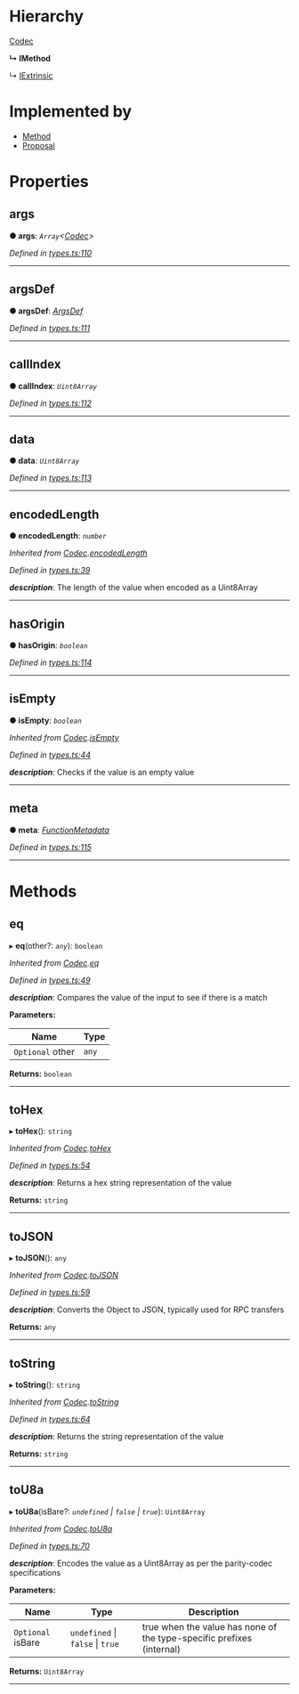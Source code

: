 

# Hierarchy

 [Codec](_types_.codec.md)

**↳ IMethod**

↳  [IExtrinsic](_types_.iextrinsic.md)

# Implemented by

* [Method](../classes/_primitive_method_.method.md)
* [Proposal](../classes/_type_proposal_.proposal.md)

# Properties

<a id="args"></a>

##  args

**● args**: *`Array`<[Codec](_types_.codec.md)>*

*Defined in [types.ts:110](https://github.com/polkadot-js/api/blob/7b04ea0/packages/types/src/types.ts#L110)*

___
<a id="argsdef"></a>

##  argsDef

**● argsDef**: *[ArgsDef](_types_.argsdef.md)*

*Defined in [types.ts:111](https://github.com/polkadot-js/api/blob/7b04ea0/packages/types/src/types.ts#L111)*

___
<a id="callindex"></a>

##  callIndex

**● callIndex**: *`Uint8Array`*

*Defined in [types.ts:112](https://github.com/polkadot-js/api/blob/7b04ea0/packages/types/src/types.ts#L112)*

___
<a id="data"></a>

##  data

**● data**: *`Uint8Array`*

*Defined in [types.ts:113](https://github.com/polkadot-js/api/blob/7b04ea0/packages/types/src/types.ts#L113)*

___
<a id="encodedlength"></a>

##  encodedLength

**● encodedLength**: *`number`*

*Inherited from [Codec](_types_.codec.md).[encodedLength](_types_.codec.md#encodedlength)*

*Defined in [types.ts:39](https://github.com/polkadot-js/api/blob/7b04ea0/packages/types/src/types.ts#L39)*

*__description__*: The length of the value when encoded as a Uint8Array

___
<a id="hasorigin"></a>

##  hasOrigin

**● hasOrigin**: *`boolean`*

*Defined in [types.ts:114](https://github.com/polkadot-js/api/blob/7b04ea0/packages/types/src/types.ts#L114)*

___
<a id="isempty"></a>

##  isEmpty

**● isEmpty**: *`boolean`*

*Inherited from [Codec](_types_.codec.md).[isEmpty](_types_.codec.md#isempty)*

*Defined in [types.ts:44](https://github.com/polkadot-js/api/blob/7b04ea0/packages/types/src/types.ts#L44)*

*__description__*: Checks if the value is an empty value

___
<a id="meta"></a>

##  meta

**● meta**: *[FunctionMetadata](../classes/_metadata_v0_modules_.functionmetadata.md)*

*Defined in [types.ts:115](https://github.com/polkadot-js/api/blob/7b04ea0/packages/types/src/types.ts#L115)*

___

# Methods

<a id="eq"></a>

##  eq

▸ **eq**(other?: *`any`*): `boolean`

*Inherited from [Codec](_types_.codec.md).[eq](_types_.codec.md#eq)*

*Defined in [types.ts:49](https://github.com/polkadot-js/api/blob/7b04ea0/packages/types/src/types.ts#L49)*

*__description__*: Compares the value of the input to see if there is a match

**Parameters:**

| Name | Type |
| ------ | ------ |
| `Optional` other | `any` |

**Returns:** `boolean`

___
<a id="tohex"></a>

##  toHex

▸ **toHex**(): `string`

*Inherited from [Codec](_types_.codec.md).[toHex](_types_.codec.md#tohex)*

*Defined in [types.ts:54](https://github.com/polkadot-js/api/blob/7b04ea0/packages/types/src/types.ts#L54)*

*__description__*: Returns a hex string representation of the value

**Returns:** `string`

___
<a id="tojson"></a>

##  toJSON

▸ **toJSON**(): `any`

*Inherited from [Codec](_types_.codec.md).[toJSON](_types_.codec.md#tojson)*

*Defined in [types.ts:59](https://github.com/polkadot-js/api/blob/7b04ea0/packages/types/src/types.ts#L59)*

*__description__*: Converts the Object to JSON, typically used for RPC transfers

**Returns:** `any`

___
<a id="tostring"></a>

##  toString

▸ **toString**(): `string`

*Inherited from [Codec](_types_.codec.md).[toString](_types_.codec.md#tostring)*

*Defined in [types.ts:64](https://github.com/polkadot-js/api/blob/7b04ea0/packages/types/src/types.ts#L64)*

*__description__*: Returns the string representation of the value

**Returns:** `string`

___
<a id="tou8a"></a>

##  toU8a

▸ **toU8a**(isBare?: *`undefined` \| `false` \| `true`*): `Uint8Array`

*Inherited from [Codec](_types_.codec.md).[toU8a](_types_.codec.md#tou8a)*

*Defined in [types.ts:70](https://github.com/polkadot-js/api/blob/7b04ea0/packages/types/src/types.ts#L70)*

*__description__*: Encodes the value as a Uint8Array as per the parity-codec specifications

**Parameters:**

| Name | Type | Description |
| ------ | ------ | ------ |
| `Optional` isBare | `undefined` \| `false` \| `true` |  true when the value has none of the type-specific prefixes (internal) |

**Returns:** `Uint8Array`

___

